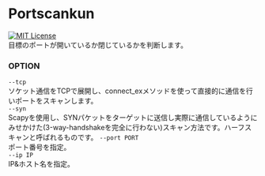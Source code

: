 # Portscankun  
[![MIT License](https://img.shields.io/badge/Scapy-2.4.2-green.svg)](https://scapy.readthedocs.io/en/latest/)  
目標のポートが開いているか閉じているかを判断します。    
### OPTION  
`--tcp`  
ソケット通信をTCPで展開し、connect_exメソッドを使って直接的に通信を行いポートをスキャンします。  
`--syn`  
Scapyを使用し、SYNパケットをターゲットに送信し実際に通信しているようにみせかけた(3-way-handshakeを完全に行わない)スキャン方法です。ハーフスキャンと呼ばれるものです。 
`--port PORT`  
ポート番号を指定。    
`--ip IP`  
IP&ホスト名を指定。
